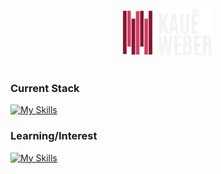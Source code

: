 <div align="center">
  <img height="75px" src="kaueicon.png" alt="logo">
</div>
<br>

### Current Stack
[![My Skills](https://skillicons.dev/icons?i=js,ts,nodejs,react,tailwind,postgres,figma,git,linux)](https://skillicons.dev)

### Learning/Interest
[![My Skills](https://skillicons.dev/icons?i=java)](https://skillicons.dev)
